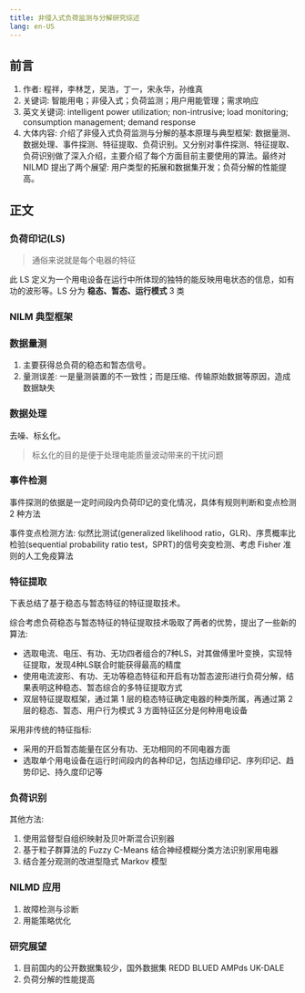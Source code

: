 ```yaml
---
title: 非侵入式负荷监测与分解研究综述
lang: en-US
---
```

## 前言
1. 作者: 程祥，李林芝，吴浩，丁一，宋永华，孙维真
2. 关键词: 智能用电；非侵入式；负荷监测；用户用能管理；需求响应 
3. 英文关键词: intelligent power utilization; non-intrusive; load monitoring; consumption management; demand response
4. 大体内容: 介绍了非侵入式负荷监测与分解的基本原理与典型框架: 数据量测、数据处理、事件探测、特征提取、负荷识别。又分别对事件探测、特征提取、负荷识别做了深入介绍，主要介绍了每个方面目前主要使用的算法。最终对 NILMD 提出了两个展望: 用户类型的拓展和数据集开发；负荷分解的性能提高。


## 正文
### 负荷印记(LS)
> 通俗来说就是每个电器的特征

此 LS 定义为一个用电设备在运行中所体现的独特的能反映用电状态的信息，如有功的波形等。LS 分为 **稳态、暂态、运行模式** 3 类

### NILM 典型框架
<template>
  <img :src="$withBase('/images/nilmstruct.png')"alt="NILMD典型框架">
</template>

### 数据量测
1. 主要获得总负荷的稳态和暂态信号。
2. 量测误差: 一是量测装置的不一致性；而是压缩、传输原始数据等原因，造成数据缺失

### 数据处理
去噪、标幺化。
> 标幺化的目的是便于处理电能质量波动带来的干扰问题

### 事件检测
事件探测的依据是一定时间段内负荷印记的变化情况，具体有规则判断和变点检测 2 种方法

事件变点检测方法: 似然比测试(generalized likelihood ratio，GLR)、序贯概率比检验(sequential 
probability ratio test，SPRT)的信号突变检测、考虑 Fisher 准则的人工免疫算法

### 特征提取
下表总结了基于稳态与暂态特征的特征提取技术。

<template>
  <img :src="$withBase('/images/feature1.png')"alt="NILMD典型框架">
</template>

综合考虑负荷稳态与暂态特征的特征提取技术吸取了两者的优势，提出了一些新的算法: 
+ 选取电流、电压、有功、无功四者组合的7种LS，对其做傅里叶变换，实现特征提取，发现4种LS联合时能获得最高的精度
+ 使用电流波形、有功、无功等稳态特征和开启有功暂态波形进行负荷分解，结果表明这种稳态、暂态综合的多特征提取方式
+ 双层特征提取框架，通过第 1 层的稳态特征确定电器的种类所属，再通过第 2 层的稳态、暂态、用户行为模式 3 方面特征区分是何种用电设备

采用非传统的特征指标:
+ 采用的开启暂态能量在区分有功、无功相同的不同电器方面
+ 选取单个用电设备在运行时间段内的各种印记，包括边缘印记、序列印记、趋势印记、持久度印记等
### 负荷识别
<template>
  <img :src="$withBase('/images/fuhe.png')"alt="NILMD典型框架">
</template>

其他方法: 
1. 使用监督型自组织映射及贝叶斯混合识别器
2. 基于粒子群算法的 Fuzzy C-Means 结合神经模糊分类方法识别家用电器
3. 结合差分观测的改进型隐式 Markov 模型

### NILMD 应用
1. 故障检测与诊断 
2. 用能策略优化

### 研究展望
1. 目前国内的公开数据集较少，国外数据集 REDD BLUED AMPds UK-DALE
2. 负荷分解的性能提高